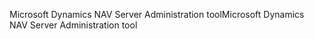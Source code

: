 <span data-ttu-id="94194-101">Microsoft Dynamics NAV Server Administration tool</span><span class="sxs-lookup"><span data-stu-id="94194-101">Microsoft Dynamics NAV Server Administration tool</span></span>
